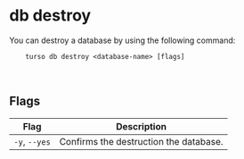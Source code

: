 # db destroy

You can destroy a database by using the following command:

```
    turso db destroy <database-name> [flags]
```

[​ ](https://docs.turso.tech/cli/db/destroy#flags)

## Flags

| Flag          | Description                            |
| ------------- | -------------------------------------- |
| `-y`, `--yes` | Confirms the destruction the database. |
